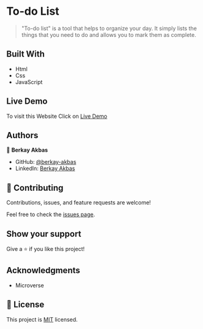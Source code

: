 # To-do List

> "To-do list" is a tool that helps to organize your day. It simply lists the things that you need to do and allows you to mark them as complete.

## Built With

- Html
- Css
- JavaScript

## Live Demo

To visit this Website Click on
[Live Demo]()

## Authors

👤 **Berkay Akbas**

- GitHub: [@berkay-akbas](https://github.com/Berkay-akbas)
- LinkedIn: [Berkay Akbas](https://www.linkedin.com/in/berkay-akbas-a03b3b239/)

## 🤝 Contributing

Contributions, issues, and feature requests are welcome!

Feel free to check the [issues page](../../issues/).

## Show your support

Give a ⭐️ if you like this project!

## Acknowledgments

- Microverse

## 📝 License

This project is [MIT](./MIT.md) licensed.
